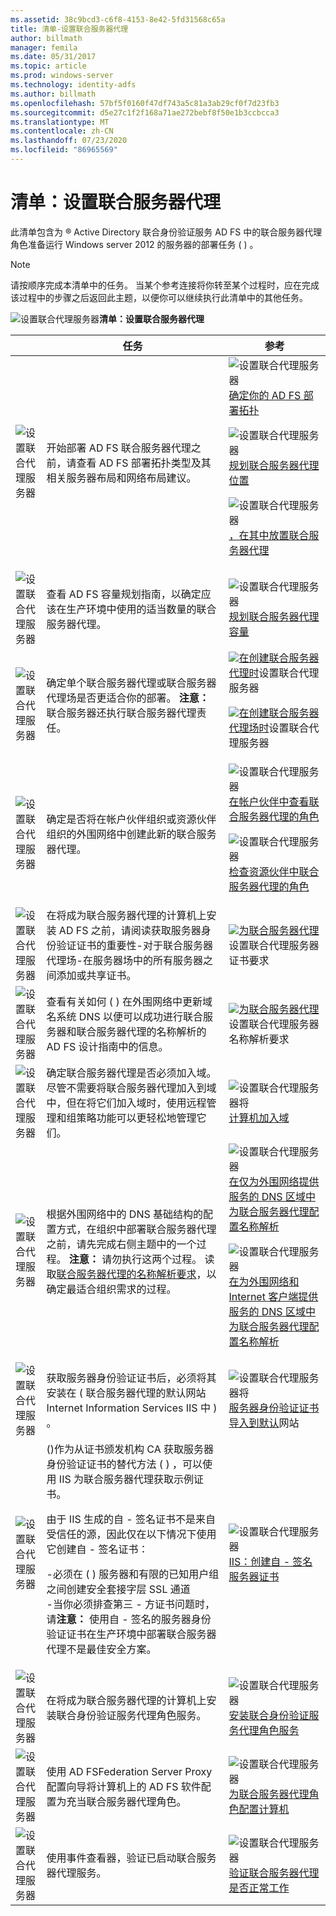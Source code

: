 ```yaml
---
ms.assetid: 38c9bcd3-c6f8-4153-8e42-5fd31568c65a
title: 清单-设置联合服务器代理
author: billmath
manager: femila
ms.date: 05/31/2017
ms.topic: article
ms.prod: windows-server
ms.technology: identity-adfs
ms.author: billmath
ms.openlocfilehash: 57bf5f0160f47df743a5c81a3ab29cf0f7d23fb3
ms.sourcegitcommit: d5e27c1f2f168a71ae272bebf8f50e1b3ccbcca3
ms.translationtype: MT
ms.contentlocale: zh-CN
ms.lasthandoff: 07/23/2020
ms.locfileid: "86965569"
---
```

# <a name="checklist-setting-up-a-federation-server-proxy"></a>清单：设置联合服务器代理

此清单包含为 &reg; Active Directory 联合身份验证服务 AD FS 中的联合服务器代理角色准备运行 Windows server 2012 的服务器的部署任务 \( \) 。  
  
> [!NOTE]  
> 请按顺序完成本清单中的任务。 当某个参考连接将你转至某个过程时，应在完成该过程中的步骤之后返回此主题，以便你可以继续执行此清单中的其他任务。  
  
![设置联合代理服务器](media/2b05dce3-938f-4168-9b8f-1f4398cbdb9b.gif)**清单：设置联合服务器代理**  
  
||任务|参考|  
|-|--------|-------------|  
|![设置联合代理服务器](media/icon_checkboxo.gif)|开始部署 AD FS 联合服务器代理之前，请查看 AD FS 部署拓扑类型及其相关服务器布局和网络布局建议。|![设置联合代理服务器](media/faa393df-4856-4431-9eda-4f4e5be72a90.gif)[确定你的 AD FS 部署拓扑](../design/determine-your-ad-fs-deployment-topology.md)<p>![设置联合代理服务器](media/faa393df-4856-4431-9eda-4f4e5be72a90.gif)[规划联合服务器代理位置](../design/planning-federation-server-proxy-placement.md)<p>![设置联合代理服务器](media/faa393df-4856-4431-9eda-4f4e5be72a90.gif)[，在其中放置联合服务器代理](/previous-versions/windows/it-pro/windows-server-2012-R2-and-2012/dd807048(v=ws.11))|  
|![设置联合代理服务器](media/icon_checkboxo.gif)|查看 AD FS 容量规划指南，以确定应该在生产环境中使用的适当数量的联合服务器代理。|![设置联合代理服务器](media/faa393df-4856-4431-9eda-4f4e5be72a90.gif)[规划联合服务器代理容量](/previous-versions/windows/it-pro/windows-server-2012-R2-and-2012/gg749898(v=ws.11))|  
|![设置联合代理服务器](media/icon_checkboxo.gif)|确定单个联合服务器代理或联合服务器代理场是否更适合你的部署。 **注意：** 联合服务器还执行联合服务器代理责任。|![](media/faa393df-4856-4431-9eda-4f4e5be72a90.gif)[在创建联合服务器代理时](/previous-versions/windows/it-pro/windows-server-2012-R2-and-2012/dd807032(v=ws.11))设置联合代理服务器<p>![](media/faa393df-4856-4431-9eda-4f4e5be72a90.gif)[在创建联合服务器代理场时](/previous-versions/windows/it-pro/windows-server-2012-R2-and-2012/dd807082(v=ws.11))设置联合代理服务器|  
|![设置联合代理服务器](media/icon_checkboxo.gif)|确定是否将在帐户伙伴组织或资源伙伴组织的外围网络中创建此新的联合服务器代理。|![设置联合代理服务器](media/faa393df-4856-4431-9eda-4f4e5be72a90.gif)[在帐户伙伴中查看联合服务器代理的角色](/previous-versions/windows/it-pro/windows-server-2012-R2-and-2012/dd807109(v=ws.11))<p>![设置联合代理服务器](media/faa393df-4856-4431-9eda-4f4e5be72a90.gif)[检查资源伙伴中联合服务器代理的角色](/previous-versions/windows/it-pro/windows-server-2012-R2-and-2012/dd807052(v=ws.11))|  
|![设置联合代理服务器](media/icon_checkboxo.gif)|在将成为联合服务器代理的计算机上安装 AD FS 之前，请阅读获取服务器身份验证证书的重要性-对于联合服务器代理场-在服务器场中的所有服务器之间添加或共享证书。|![](media/faa393df-4856-4431-9eda-4f4e5be72a90.gif)[为联合服务器代理](/previous-versions/windows/it-pro/windows-server-2012-R2-and-2012/dd807054(v=ws.11))设置联合代理服务器证书要求|  
|![设置联合代理服务器](media/icon_checkboxo.gif)|查看有关如何 \( \) 在外围网络中更新域名系统 DNS 以便可以成功进行联合服务器和联合服务器代理的名称解析的 AD FS 设计指南中的信息。|![](media/faa393df-4856-4431-9eda-4f4e5be72a90.gif)[为联合服务器代理](/previous-versions/windows/it-pro/windows-server-2012-R2-and-2012/dd807055(v=ws.11))设置联合代理服务器名称解析要求|  
|![设置联合代理服务器](media/icon_checkboxo.gif)|确定联合服务器代理是否必须加入域。 尽管不需要将联合服务器代理加入到域中，但在将它们加入域时，使用远程管理和组策略功能可以更轻松地管理它们。|![设置联合代理服务器将](media/15dd35b6-6cc6-421f-93f8-7109920e7144.gif)[计算机加入域](Join-a-Computer-to-a-Domain.md)|  
|![设置联合代理服务器](media/icon_checkboxo.gif)|根据外围网络中的 DNS 基础结构的配置方式，在组织中部署联合服务器代理之前，请先完成右侧主题中的一个过程。 **注意：** 请勿执行这两个过程。 读取[联合服务器代理的名称解析要求](/previous-versions/windows/it-pro/windows-server-2012-R2-and-2012/dd807055(v=ws.11))，以确定最适合组织需求的过程。|![设置联合代理服务器](media/15dd35b6-6cc6-421f-93f8-7109920e7144.gif)[在仅为外围网络提供服务的 DNS 区域中为联合服务器代理配置名称解析](./configure-name-resolution-for-federation-server-proxy-in-dns-zone-serving-only-perimeter-network.md)<p>![设置联合代理服务器](media/15dd35b6-6cc6-421f-93f8-7109920e7144.gif)[在为外围网络和 Internet 客户端提供服务的 DNS 区域中为联合服务器代理配置名称解析](./configure-name-resolution-for-federation-server-proxy-in-dns-zone-serving-only-perimeter-network.md)|  
|![设置联合代理服务器](media/icon_checkboxo.gif)|获取服务器身份验证证书后，必须将其安装在 \( 联合服务器代理的默认网站 Internet Information Services IIS 中 \) 。|![设置联合代理服务器将](media/15dd35b6-6cc6-421f-93f8-7109920e7144.gif)[服务器身份验证证书导入到默认](Import-a-Server-Authentication-Certificate-to-the-Default-Web-Site.md)网站|  
|![设置联合代理服务器](media/icon_checkboxo.gif)|\(\)作为从证书颁发机构 CA 获取服务器身份验证证书的替代方法 \( \) ，可以使用 IIS 为联合服务器代理获取示例证书。<p>由于 IIS 生成的自 \- 签名证书不是来自受信任的源，因此仅在以下情况下使用它创建自 \- 签名证书：<p>-必须在 \( \) 服务器和有限的已知用户组之间创建安全套接字层 SSL 通道<br />-当你必须排查第三 \- 方证书问题时，请**注意：** 使用自 \- 签名的服务器身份验证证书在生产环境中部署联合服务器代理不是最佳安全方案。|![设置联合代理服务器](media/15dd35b6-6cc6-421f-93f8-7109920e7144.gif)[IIS：创建自 \- 签名服务器证书](https://go.microsoft.com/fwlink/?LinkID=108271)|  
|![设置联合代理服务器](media/icon_checkboxo.gif)|在将成为联合服务器代理的计算机上安装联合身份验证服务代理角色服务。|![设置联合代理服务器](media/15dd35b6-6cc6-421f-93f8-7109920e7144.gif)[安装联合身份验证服务代理角色服务](Install-the-Federation-Service-Proxy-Role-Service.md)|  
|![设置联合代理服务器](media/icon_checkboxo.gif)|使用 AD FSFederation Server Proxy 配置向导将计算机上的 AD FS 软件配置为充当联合服务器代理角色。|![设置联合代理服务器](media/15dd35b6-6cc6-421f-93f8-7109920e7144.gif)[为联合服务器代理角色配置计算机](Configure-a-Computer-for-the-Federation-Server-Proxy-Role.md)|  
|![设置联合代理服务器](media/icon_checkboxo.gif)|使用事件查看器，验证已启动联合服务器代理服务。|![设置联合代理服务器](media/15dd35b6-6cc6-421f-93f8-7109920e7144.gif)[验证联合服务器代理是否正常工作](Verify-That-a-Federation-Server-Proxy-Is-Operational.md)|  
